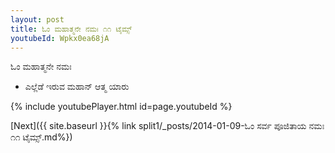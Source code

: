 ```yaml
---
layout: post
title: ಓಂ ಮಹಾತ್ಮನೇ ನಮಃ ೧೧ ಟೈಮ್ಸ್
youtubeId: Wpkx0ea68jA
---
```

 
 
 ಓಂ ಮಹಾತ್ಮನೇ ನಮಃ  
 
 -  ಎಲ್ಲೆಡೆ ಇರುವ ಮಹಾನ್ ಆತ್ಮ ಯಾರು 
 
  
 
  
 
 
 
 
 
 


{% include youtubePlayer.html id=page.youtubeId %}
 
[Next]({{ site.baseurl }}{% link  split1/_posts/2014-01-09-ಓಂ ಸರ್ವ ಪೂಜಿತಾಯ ನಮಃ ೧೧ ಟೈಮ್ಸ್.md%})
 
